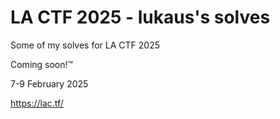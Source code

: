 # LA CTF 2025 - lukaus's solves
Some of my solves for LA CTF 2025

Coming soon!™


7-9 February 2025

https://lac.tf/



